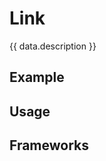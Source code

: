 <script setup>
  import Android from './android.md';
  import ReactBeta from './react-beta.md';
  import data from './data.json';
  import { mapFrameworkStatuses } from '../utils.js';
</script>

# Link
{{ data.description }}

<components-status v-bind="mapFrameworkStatuses(data.frameworks)" />

## Example
<ThemeSwitcher />
<link-example />

## Usage

<component-design-guidelines name="Warp - Components / Link" link="https://www.figma.com/design/oHBCzDdJxHQ6fmFLYWUltf/WARP---Components-2.0?node-id=11099-1148&t=ZymxezFIu8VQzAW8-0" />

<component-questions />

## Frameworks

<tabs-content>
  <template #react-beta>
    <react-beta />
  </template>
  <template #android>
    <android />
  </template>
</tabs-content>
